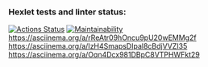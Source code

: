 ### Hexlet tests and linter status:
[![Actions Status](https://github.com/Ksuniqum23/frontend-project-44/actions/workflows/hexlet-check.yml/badge.svg)](https://github.com/Ksuniqum23/frontend-project-44/actions)
[![Maintainability](https://api.codeclimate.com/v1/badges/67e58e054616d181905a/maintainability)](https://codeclimate.com/github/Ksuniqum23/frontend-project-44/maintainability)
https://asciinema.org/a/rReAtr09hOncu9pU20wEMMg2f
https://asciinema.org/a/IzH4SmapsDIpal8cBdjVVZI35
https://asciinema.org/a/Oqn4Dcx981DBpC8VTPHWFkt29


